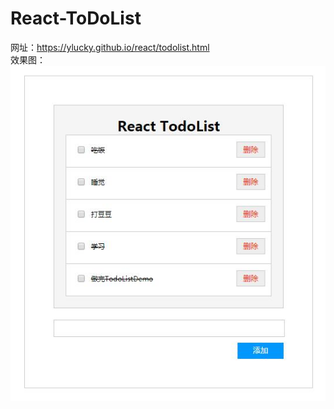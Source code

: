 # React-ToDoList
网址：https://ylucky.github.io/react/todolist.html
<br/>
效果图：
<br/>
![Image text](https://raw.githubusercontent.com/ylucky/React-ToDoList/master/demo.jpg)

